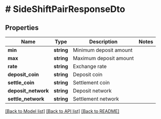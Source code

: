 # # SideShiftPairResponseDto

## Properties

Name | Type | Description | Notes
------------ | ------------- | ------------- | -------------
**min** | **string** | Minimum deposit amount |
**max** | **string** | Maximum deposit amount |
**rate** | **string** | Exchange rate |
**deposit_coin** | **string** | Deposit coin |
**settle_coin** | **string** | Settlement coin |
**deposit_network** | **string** | Deposit network |
**settle_network** | **string** | Settlement network |

[[Back to Model list]](../../README.md#models) [[Back to API list]](../../README.md#endpoints) [[Back to README]](../../README.md)
